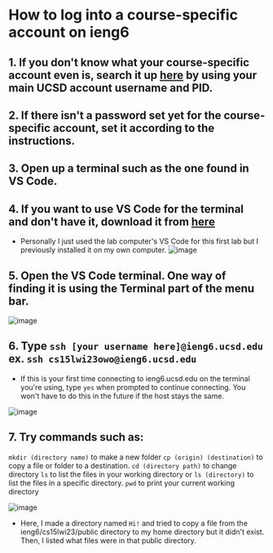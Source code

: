 # How to log into a course-specific account on ieng6
## 1. If you don't know what your course-specific account even is, search it up [here](https://sdacs.ucsd.edu/~icc/index.php) by using your main UCSD account username and PID.
## 2. If there isn't a password set yet for the course-specific account, set it according to the instructions.
## 3. Open up a terminal such as the one found in VS Code.
## 4. If you want to use VS Code for the terminal and don't have it, download it from [here](https://code.visualstudio.com/)
- Personally I just used the lab computer's VS Code for this first lab but I previously installed it on my own computer.
![image](https://user-images.githubusercontent.com/110417554/211932381-3765cb3a-e859-438a-98fb-b0f873193de0.png)

## 5. Open the VS Code terminal. One way of finding it is using the Terminal part of the menu bar.

![image](https://user-images.githubusercontent.com/110417554/211931557-db7938aa-9a8d-40d7-80f7-1cab31fb465b.png)

## 6. Type `ssh [your username here]@ieng6.ucsd.edu` ex. `ssh cs15lwi23owo@ieng6.ucsd.edu`
- If this is your first time connecting to ieng6.ucsd.edu on the terminal you're using, type `yes` when prompted to continue connecting. You won't have to do this in the future if the host stays the same.

![image](https://user-images.githubusercontent.com/110417554/211932477-851f52ac-5ac9-4057-a433-2052d269be31.png)

## 7. Try commands such as:
`mkdir (directory name)` to make a new folder
`cp (origin) (destination)` to copy a file or folder to a destination.
`cd (directory path)` to change directory
`ls` to list the files in your working directory or `ls (directory)` to list the files in a specific directory.
`pwd` to print your current working directory

![image](https://user-images.githubusercontent.com/110417554/211932255-eb435874-c498-487a-84a6-53a5180d056e.png)

- Here, I made a directory named `Hi!` and tried to copy a file from the ieng6/cs15lwi23/public directory to my home directory but it didn't exist. Then, I listed what files were in that public directory.
